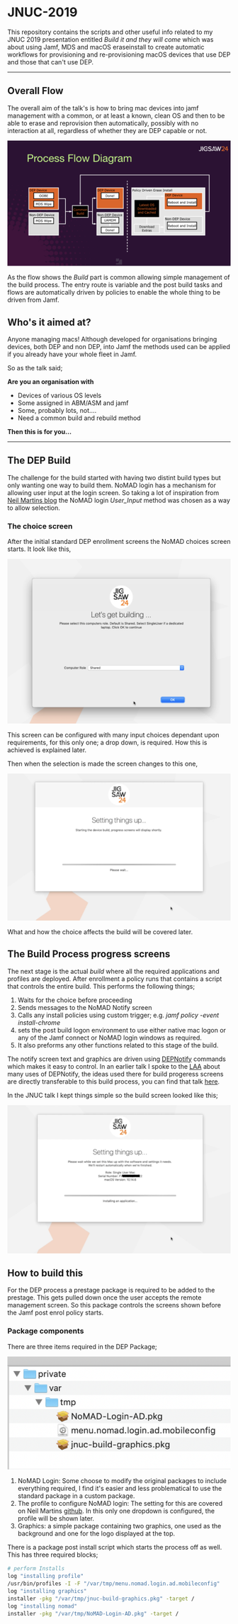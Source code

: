 # JNUC-2019
This repository contains the scripts and other useful info related to my JNUC 2019 presentation entitled *Build it and they will come* which was about using Jamf, MDS and macOS eraseinstall to create automatic workflows for provisioning and re-provisioning macOS devices that use DEP and those that can't use DEP.

---

## Overall Flow ##

The overall aim of the talk's is how to bring mac devices into jamf management with a common, or at least a known, clean OS and then to be able to erase and reprovision then automatically, possibly with no interaction at all, regardless of whether they are DEP capable or not.


![Flow](https://github.com/PhantomPhixer/JNUC-2019/blob/master/images/flow.png)




As the flow shows the *Build* part is common allowing simple management of the build process. The entry route is variable and the post build tasks and flows are automatically driven by policies to enable the whole thing to be driven from Jamf.

## Who's it aimed at? ##
Anyone managing macs! Although developed for organisations bringing devices, both DEP and non DEP, into Jamf the methods used can be applied if you already have your whole fleet in Jamf.

So as the talk said;


**Are you an organisation with**

* Devices of various OS levels
* Some assigned in ABM/ASM and jamf
* Some, probably lots, not….
* Need a common build and rebuild method


**Then this is for you...**

---

## The DEP Build ##

The challenge for the build started with having two distint build types but only wanting one way to build them. NoMAD login has a mechanism for allowing user input at the login screen. So taking a lot of inspiration from [Neil Martins blog](https://github.com/neilmartin83/MacADUK-2019/blob/master/Neil_Martin_MacADUK_2019_Slides_FINAL.pdf) the NoMAD login *User_Input* method was chosen as a way to allow selection.

### The choice screen ###

After the initial standard DEP enrollment screens the NoMAD choices screen starts.
It look like this,

![NoMAD User_Input](https://github.com/PhantomPhixer/JNUC-2019/blob/master/images/nomad-choice.png)

This screen can be configured with many input choices dependant upon requirements, for this only one; a drop down, is required. How this is achieved is explained later.

Then when the selection is made the screen changes to this one,

![NoMAD Notify](https://github.com/PhantomPhixer/JNUC-2019/blob/master/images/notify-screen.png)

What and how the choice affects the build will be covered later.

## The Build Process progress screens ###

The next stage is the actual *build* where all the required applications and profiles are deployed. After enrollment a policy runs that contains a script that controls the entire build. This performs the following things;
1. Waits for the choice before proceeding
2. Sends messages to the NoMAD Notify screen
3. Calls any install policies using custom trigger; e.g. *jamf policy -event install-chrome*
4. sets the post build logon environment to use either native mac logon or any of the Jamf connect or NoMAD login windows as required.
5. It also preforms any other functions related to this stage of the build.

The notify screen text and graphics are driven using [DEPNotify](https://gitlab.com/Mactroll/DEPNotify) commands which makes it easy to control.
In an earlier talk I spoke to the [LAA](https://londonappleadmins.org.uk/) about many uses of DEPNotify, the ideas used there for build progeress screens are directly transferable to this build process, you can find that talk [here](https://montysmacmusings.wordpress.com/2018/12/24/depnotify-to-dep-and-beyond/).

In the JNUC talk I kept things simple so the build screen looked like this;

![NoMAD Build Screen](https://github.com/PhantomPhixer/JNUC-2019/blob/master/images/build-screen.png)

## How to build this ##

For the DEP process a prestage package is required to be added to the prestage. This gets pulled down once the user accepts the remote management screen. So this package controls the screens shown before the Jamf post enrol policy starts.

### Package components ###

There are three items required in the DEP Package;


![DEP Package](https://github.com/PhantomPhixer/JNUC-2019/blob/master/images/DEP-package.png)

1. NoMAD Login: Some choose to modify the original packages to include everything required, I find it's easier and less problematical to use the standard package in a custom package.
2. The profile to configure NoMAD login: The setting for this are covered on Neil Martins [github](https://github.com/neilmartin83/MacADUK-2019). In this only one dropdown is configured, the profile will be shown later.
3. Graphics: a simple package containing two graphics, one used as the background and one for the logo displayed at the top.

There is a package post install script which starts the process off as well.
This has three required blocks;

```bash
# perform Installs
log "installing profile"
/usr/bin/profiles -I -F "/var/tmp/menu.nomad.login.ad.mobileconfig"
log "installing graphics"
installer -pkg "/var/tmp/jnuc-build-graphics.pkg" -target /
log "installing nomad"
installer -pkg "/var/tmp/NoMAD-Login-AD.pkg" -target /
```








